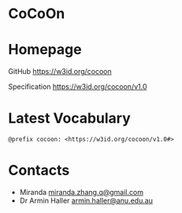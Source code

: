 CoCoOn
======

# Homepage

GitHub https://w3id.org/cocoon

Specification https://w3id.org/cocoon/v1.0

# Latest Vocabulary

    @prefix cocoon: <https://w3id.org/cocoon/v1.0#>

# Contacts
* Miranda <miranda.zhang.q@gmail.com>
* Dr Armin Haller <armin.haller@anu.edu.au>
